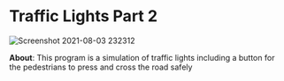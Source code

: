 # Traffic Lights Part 2
![Screenshot 2021-08-03 232312](https://user-images.githubusercontent.com/71413895/128117217-9efbf761-355a-4eda-9976-a90c7006d60b.png)

**About**: This program is a simulation of traffic lights including a button for the pedestrians to press and cross the road safely


